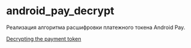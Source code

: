 # android_pay_decrypt

Реализация алгоритма расшифровки платежного токена Android Pay.


[Decrypting the payment token](https://developers.google.com/android-pay/integration/payment-token-cryptography#decrypting-the-payment-token)
